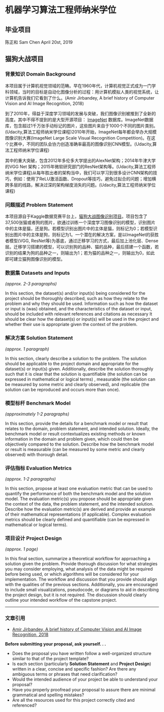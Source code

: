 # 机器学习算法工程师纳米学位
## 毕业项目
陈正和 Sam Chen
April 20st, 2019

## 猫狗大战项目

### 背景知识 Domain Background 

本项目属于计算机视觉领域的范畴。早在1960年代，计算机视觉正式成为一门学科领域，当时的目标是自动化图像分析的过程：用计算机模拟人类的视觉系统，让计算机告诉我们它看到了什么。(Amir Jirbandey, A brief history of Computer Vision and AI Image Recognition, 2018) 

到了2010年，得益于深度学习领域的发展与突破，我们图像识别被推到了全新的高度。其中不得不提到的是大型开源项目： [ImageNet](http://www.image-net.org/about-overview) 数据库。ImageNet数据库，包含超过1千万张手动标记的图片，这些图片来自于1000个不同的图片类别。(Udacity,算法工程师纳米学位课程)2010年开始，ImageNet每年都会举办大规模图像识别大赛(ImageNet Large Scale Visual Recognition Competition)。在这个比赛中，不同的团队会协力创造准确率最高的图像识别CNN模型。(Udacity,算法工程师纳米学位课程)

其中的重大突破，包含2012年多伦多大学提出的AlexNet架构；2014年牛津大学的VGG Net 架构；2015年微软研究部门的ResNet架构等。(Udacity,算法工程师纳米学位课程)从每年胜出者的架构当中，我们可以学习到很多设计CNN架构的技巧，例如：使用了ReLU激活函数、Dropout等技巧，避免过拟合的问题；增加横跨多层的线路，解决过深的架构梯度消失的问题。(Udacity,算法工程师纳米学位课程)


### 问题描述 Problem Statement

本项目源自于Kaggle数据竞赛平台上，[猫狗大战图像识别项目](https://www.kaggle.com/c/dogs-vs-cats-redux-kernels-edition/overview)。项目包含了37,500张猫或者狗的图片，欲通过训练一个深度学习图像识别的模型，识别图片中的主体是猫，还是狗。若模型识别出图片中的主体是猫，则标记为0；若模型识别出图片中的主体是狗，则标记为1。一个潜在的解决方案，是以ImageNet的获胜者模型(VGG, ResNet等)为基底，通过迁移学习的方式，最后加上池化层、Dense层。迁移学习搭建的模型，可以识别狗的品种、猫的品种，最后搭建一个函数，若识别的结果为狗的品种之一，则输出为1；若为猫的品种之一，则输出为0，如此即可建立猫狗图像识别的模型。


### 数据集 Datasets and Inputs
_(approx. 2-3 paragraphs)_

In this section, the dataset(s) and/or input(s) being considered for the project should be thoroughly described, such as how they relate to the problem and why they should be used. Information such as how the dataset or input is (was) obtained, and the characteristics of the dataset or input, should be included with relevant references and citations as necessary It should be clear how the dataset(s) or input(s) will be used in the project and whether their use is appropriate given the context of the problem.


### 解决方案 Solution Statement
_(approx. 1 paragraph)_

In this section, clearly describe a solution to the problem. The solution should be applicable to the project domain and appropriate for the dataset(s) or input(s) given. Additionally, describe the solution thoroughly such that it is clear that the solution is quantifiable (the solution can be expressed in mathematical or logical terms) , measurable (the solution can be measured by some metric and clearly observed), and replicable (the solution can be reproduced and occurs more than once).


### 模型标杆 Benchmark Model
_(approximately 1-2 paragraphs)_

In this section, provide the details for a benchmark model or result that relates to the domain, problem statement, and intended solution. Ideally, the benchmark model or result contextualizes existing methods or known information in the domain and problem given, which could then be objectively compared to the solution. Describe how the benchmark model or result is measurable (can be measured by some metric and clearly observed) with thorough detail.

### 评估指标 Evaluation Metrics
_(approx. 1-2 paragraphs)_

In this section, propose at least one evaluation metric that can be used to quantify the performance of both the benchmark model and the solution model. The evaluation metric(s) you propose should be appropriate given the context of the data, the problem statement, and the intended solution. Describe how the evaluation metric(s) are derived and provide an example of their mathematical representations (if applicable). Complex evaluation metrics should be clearly defined and quantifiable (can be expressed in mathematical or logical terms).


### 项目设计 Project Design
_(approx. 1 page)_

In this final section, summarize a theoretical workflow for approaching a solution given the problem. Provide thorough discussion for what strategies you may consider employing, what analysis of the data might be required before being used, or which algorithms will be considered for your implementation. The workflow and discussion that you provide should align with the qualities of the previous sections. Additionally, you are encouraged to include small visualizations, pseudocode, or diagrams to aid in describing the project design, but it is not required. The discussion should clearly outline your intended workflow of the capstone project.

-----------

### 文章引用
- [Amir Jirbandey, A brief history of Computer Vision and AI Image Recognition, 2018](https://www.pulsarplatform.com/blog/2018/brief-history-computer-vision-vertical-ai-image-recognition/)


**Before submitting your proposal, ask yourself. . .**

- Does the proposal you have written follow a well-organized structure similar to that of the project template?
- Is each section (particularly **Solution Statement** and **Project Design**) written in a clear, concise and specific fashion? Are there any ambiguous terms or phrases that need clarification?
- Would the intended audience of your project be able to understand your proposal?
- Have you properly proofread your proposal to assure there are minimal grammatical and spelling mistakes?
- Are all the resources used for this project correctly cited and referenced?
